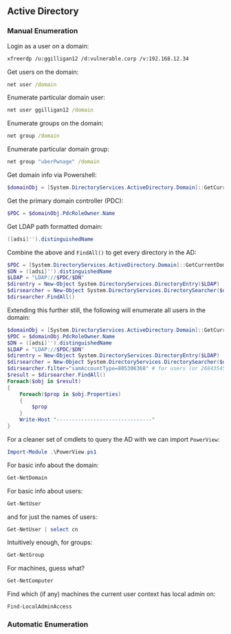 ## Active Directory

### Manual Enumeration

Login as a user on a domain:
```bash
xfreerdp /u:ggilligan12 /d:vulnerable.corp /v:192.168.12.34
```
Get users on the domain:
```cmd
net user /domain
```
Enumerate particular domain user:
```cmd
net user ggilligan12 /domain
```
Enumerate groups on the domain:
```cmd
net group /domain
```
Enumerate particular domain group:
```cmd
net group "uberPwnage" /domain
```
Get domain info via Powershell:
```powershell
$domainObj = [System.DirectoryServices.ActiveDirectory.Domain]::GetCurrentDomain()
```
Get the primary domain controller (PDC):
```powershell
$PDC = $domainObj.PdcRoleOwner.Name
```
Get LDAP path formatted domain:
```powershell
([adsi]'').distinguishedName
```
Combine the above and `FindAll()` to get every directory in the AD:
```powershell
$PDC = [System.DirectoryServices.ActiveDirectory.Domain]::GetCurrentDomain().PdcRoleOwner.Name
$DN = ([adsi]'').distinguishedName 
$LDAP = "LDAP://$PDC/$DN"
$direntry = New-Object System.DirectoryServices.DirectoryEntry($LDAP)
$dirsearcher = New-Object System.DirectoryServices.DirectorySearcher($direntry)
$dirsearcher.FindAll()
```

Extending this further still, the following will enumerate all users in the domain:
```powershell
$domainObj = [System.DirectoryServices.ActiveDirectory.Domain]::GetCurrentDomain()
$PDC = $domainObj.PdcRoleOwner.Name
$DN = ([adsi]'').distinguishedName 
$LDAP = "LDAP://$PDC/$DN"
$direntry = New-Object System.DirectoryServices.DirectoryEntry($LDAP)
$dirsearcher = New-Object System.DirectoryServices.DirectorySearcher($direntry)
$dirsearcher.filter="samAccountType=805306368" # for users (or 268435456 for groups)
$result = $dirsearcher.FindAll()
Foreach($obj in $result)
{
    Foreach($prop in $obj.Properties)
    {
        $prop
    }
    Write-Host "-------------------------------"
}
```

For a cleaner set of cmdlets to query the AD with we can import `PowerView`:
```powershell
Import-Module .\PowerView.ps1
```
For basic info about the domain:
```powershell
Get-NetDomain
```
For basic info about users:
```powershell
Get-NetUser
```
and for just the names of users:
```powershell
Get-NetUser | select cn
```
Intuitively enough, for groups:
```powershell
Get-NetGroup
```
For machines, guess what?
```powershell
Get-NetComputer
```
Find which (if any) machines the current user context has local admin on:
```powershell
Find-LocalAdminAccess
```


### Automatic Enumeration

